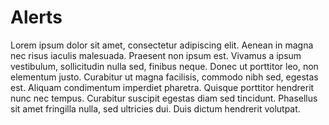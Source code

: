 # Alerts

Lorem ipsum dolor sit amet, consectetur adipiscing elit. Aenean in magna nec risus iaculis malesuada. Praesent non ipsum est. Vivamus a ipsum vestibulum, sollicitudin nulla sed, finibus neque. Donec ut porttitor leo, non elementum justo. Curabitur ut magna facilisis, commodo nibh sed, egestas est. Aliquam condimentum imperdiet pharetra. Quisque porttitor hendrerit nunc nec tempus. Curabitur suscipit egestas diam sed tincidunt. Phasellus sit amet fringilla nulla, sed ultricies dui. Duis dictum hendrerit volutpat.